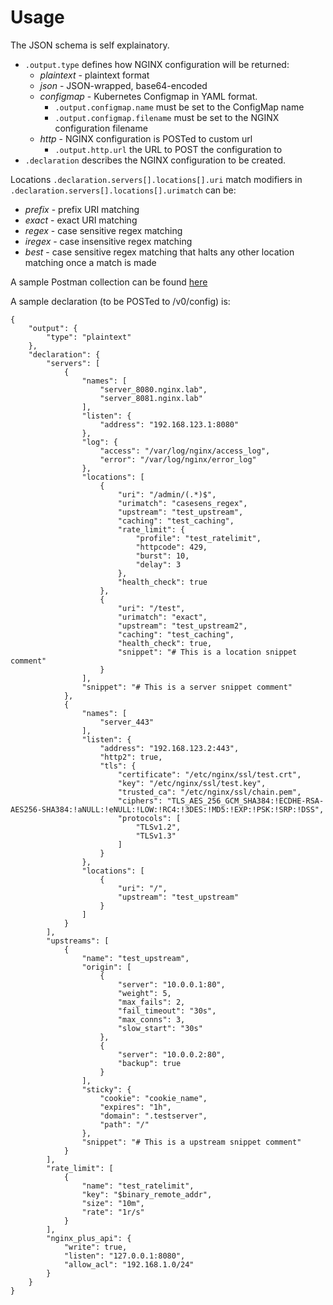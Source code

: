 # Usage

The JSON schema is self explainatory.

- `.output.type` defines how NGINX configuration will be returned:
  - *plaintext* - plaintext format
  - *json* - JSON-wrapped, base64-encoded
  - *configmap* - Kubernetes Configmap in YAML format.
    - `.output.configmap.name` must be set to the ConfigMap name
    - `.output.configmap.filename` must be set to the NGINX configuration filename
  - *http* - NGINX configuration is POSTed to custom url
    - `.output.http.url` the URL to POST the configuration to
- `.declaration` describes the NGINX configuration to be created.

Locations `.declaration.servers[].locations[].uri` match modifiers in `.declaration.servers[].locations[].urimatch` can be:

- *prefix* - prefix URI matching
- *exact* - exact URI matching
- *regex* - case sensitive regex matching
- *iregex* - case insensitive regex matching
- *best* - case sensitive regex matching that halts any other location matching once a match is made

A sample Postman collection can be found [here](/postman)

A sample declaration (to be POSTed to /v0/config) is:

```
{
    "output": {
        "type": "plaintext"
    },
    "declaration": {
        "servers": [
            {
                "names": [
                    "server_8080.nginx.lab",
                    "server_8081.nginx.lab"
                ],
                "listen": {
                    "address": "192.168.123.1:8080"
                },
                "log": {
                    "access": "/var/log/nginx/access_log",
                    "error": "/var/log/nginx/error_log"
                },
                "locations": [
                    {
                        "uri": "/admin/(.*)$",
                        "urimatch": "casesens_regex",
                        "upstream": "test_upstream",
                        "caching": "test_caching",
                        "rate_limit": {
                            "profile": "test_ratelimit",
                            "httpcode": 429,
                            "burst": 10,
                            "delay": 3
                        },
                        "health_check": true
                    },
                    {
                        "uri": "/test",
                        "urimatch": "exact",
                        "upstream": "test_upstream2",
                        "caching": "test_caching",
                        "health_check": true,
                        "snippet": "# This is a location snippet comment"
                    }
                ],
                "snippet": "# This is a server snippet comment"
            },
            {
                "names": [
                    "server_443"
                ],
                "listen": {
                    "address": "192.168.123.2:443",
                    "http2": true,
                    "tls": {
                        "certificate": "/etc/nginx/ssl/test.crt",
                        "key": "/etc/nginx/ssl/test.key",
                        "trusted_ca": "/etc/nginx/ssl/chain.pem",
                        "ciphers": "TLS_AES_256_GCM_SHA384:!ECDHE-RSA-AES256-SHA384:!aNULL:!eNULL:!LOW:!RC4:!3DES:!MD5:!EXP:!PSK:!SRP:!DSS",
                        "protocols": [
                            "TLSv1.2",
                            "TLSv1.3"
                        ]
                    }
                },
                "locations": [
                    {
                        "uri": "/",
                        "upstream": "test_upstream"
                    }
                ]
            }
        ],
        "upstreams": [
            {
                "name": "test_upstream",
                "origin": [
                    {
                        "server": "10.0.0.1:80",
                        "weight": 5,
                        "max_fails": 2,
                        "fail_timeout": "30s",
                        "max_conns": 3,
                        "slow_start": "30s"
                    },
                    {
                        "server": "10.0.0.2:80",
                        "backup": true
                    }
                ],
                "sticky": {
                    "cookie": "cookie_name",
                    "expires": "1h",
                    "domain": ".testserver",
                    "path": "/"
                },
                "snippet": "# This is a upstream snippet comment"
            }
        ],
        "rate_limit": [
            {
                "name": "test_ratelimit",
                "key": "$binary_remote_addr",
                "size": "10m",
                "rate": "1r/s"
            }
        ],
        "nginx_plus_api": {
            "write": true,
            "listen": "127.0.0.1:8080",
            "allow_acl": "192.168.1.0/24"
        }
    }
}
```
